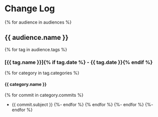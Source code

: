 # Change Log
{% for audience in audiences %}
## {{ audience.name }}
{% for tag in audience.tags %}
### [{{ tag.name }}]{% if tag.date %} - {{ tag.date }}{% endif %}
{% for category in tag.categories %}
#### {{ category.name }}
{% for commit in category.commits %}
-   {{ commit.subject }}
{%- endfor %}
{% endfor %}
{%- endfor %}
{%- endfor %}
